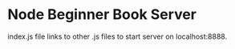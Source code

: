 Node Beginner Book Server
================================
index.js file links to other .js files to start server on localhost:8888. 